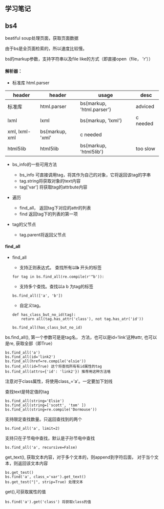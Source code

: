 ## 学习笔记


## bs4
beatiful soup处理页面，获取页面数据

由于bs是全页面检索的，所以速度比较慢。

bs的markup参数，支持字符串以及file like的方式（即直接open（file， 'r'））
#### 解析器：

* 标准库 html.parser 

| header | header | usage | desc
| ------ | ------ | ----- | -- |
| 标准库 | html.parser | bs(markup, 'html.parser') | adviced |
| lxml | lxml | bs(markup, 'lxml') | c needed |
| xml, lxml-xml | bs(markup, 'xml' | c needed |
| html5lib | html5lib | bs(markup, 'html5lib') | too slow |

* bs_info的一些可用方法
    - bs_info 可直接调用tag，将其作为自己的对象，它将返回该tag的字串
    - tag.string将获取对象的text内容
    - tag['var'] 将获取tag的attrbute内容

* 遍历
   - find_all， 返回tag下对应的attr的列表
   - find 返回tag下的列表的第一项

* tag的父节点
  - tag.parent将返回父节点

#### find_all
* find_all
    - 支持正则表达式。 查找所有以**b** 开头的标签
     ```
     for tag in bs.find_all(re.compile(r'^b')):  
     ```

    - 支持多个查找。查找以a b 为tag的标签
     ```
     bs.find_all(['a', 'b'])
     ```

    - 自定义tag。
     ```
     def has_class_but_no_id(tag):
         return all(tag.has_attr('class'), not tag.has_atr('id'))

     bs.find_all(has_class_but_no_id)
     ```

bs.find_all(), 第一个参数可是是tag名， 方法，也可以是id=‘link’这种attr, 也可以是re, 获取全部（即True）
```
bs.find_all('a')
bs.find_all(id='link2')
bs.find_all(href=re.compile('elsie'))
bs.find_all(id=True) 这个将查找所有有id属性的tag
bs.find_all(attrs={'id': 'link2'}) 推荐用这种方法咯
```

注意对于class属性，将使用class_='a'。一定要加下划线

查找text是特定值的tag
```
bs.find_all(string='Elsie')
bs.find_all(string=['scott', 'tom' ])
bs.find_all(string=re.compile('Dormouse'))
```

支持限定查找数量。只返回查找到的两个
```
bs.find_all('a', limit=2)
```

支持只在子节电中查找，默认是子孙节电中查找
```
bs.find_all('a', recursive=False)
```

get_text(), 获取文本内容，对于多个文本的，则append到字符后面， 对于当个文本，则返回该文本内容
```
bs.get_test()
bs.find('a', class_='var').get_text()
bs.get_test("|", strip=True) 处理文本
```

get(),可获取属性的值
```
bs.find('a').get('class') 将获取class的值
```
